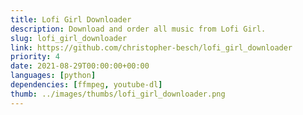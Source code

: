 ```yaml
---
title: Lofi Girl Downloader
description: Download and order all music from Lofi Girl.
slug: lofi_girl_downloader
link: https://github.com/christopher-besch/lofi_girl_downloader
priority: 4
date: 2021-08-29T00:00:00+00:00
languages: [python]
dependencies: [ffmpeg, youtube-dl]
thumb: ../images/thumbs/lofi_girl_downloader.png
---
```


